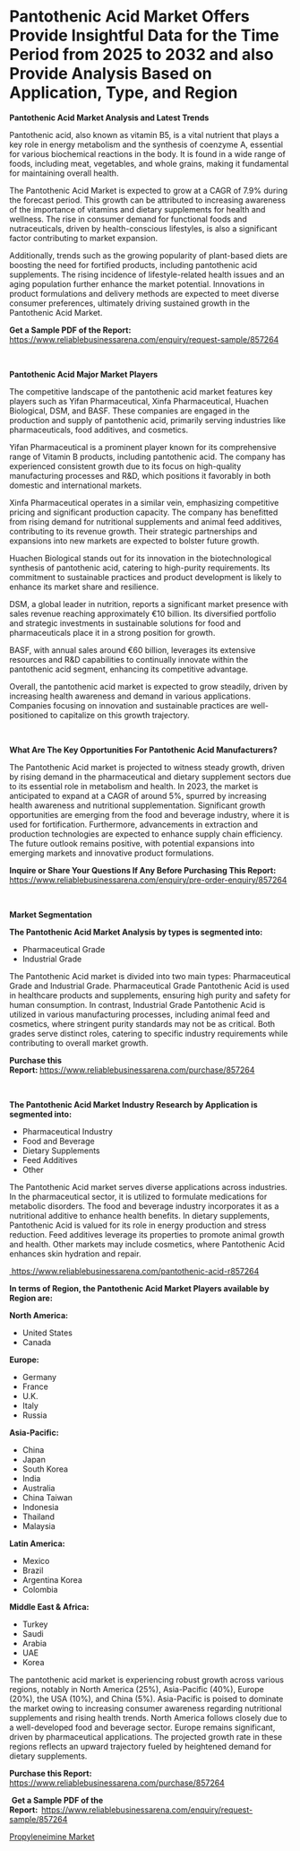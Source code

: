 <p><h1>Pantothenic Acid Market Offers Provide Insightful Data for the Time Period from 2025 to 2032 and also Provide Analysis Based on Application, Type, and Region</h1></p><p><strong>Pantothenic Acid Market Analysis and Latest Trends</strong></p>
<p><p>Pantothenic acid, also known as vitamin B5, is a vital nutrient that plays a key role in energy metabolism and the synthesis of coenzyme A, essential for various biochemical reactions in the body. It is found in a wide range of foods, including meat, vegetables, and whole grains, making it fundamental for maintaining overall health.</p><p>The Pantothenic Acid Market is expected to grow at a CAGR of 7.9% during the forecast period. This growth can be attributed to increasing awareness of the importance of vitamins and dietary supplements for health and wellness. The rise in consumer demand for functional foods and nutraceuticals, driven by health-conscious lifestyles, is also a significant factor contributing to market expansion.</p><p>Additionally, trends such as the growing popularity of plant-based diets are boosting the need for fortified products, including pantothenic acid supplements. The rising incidence of lifestyle-related health issues and an aging population further enhance the market potential. Innovations in product formulations and delivery methods are expected to meet diverse consumer preferences, ultimately driving sustained growth in the Pantothenic Acid Market.</p></p>
<p><strong>Get a Sample PDF of the Report:&nbsp;</strong> <a href="https://www.reliablebusinessarena.com/enquiry/request-sample/857264?utm_campaign=2793&utm_medium=2&utm_source=Github&utm_content=ia&utm_term=01042025&utm_id=pantothenic-acid">https://www.reliablebusinessarena.com/enquiry/request-sample/857264</a></p>
<p>&nbsp;</p>
<p><strong>Pantothenic Acid Major Market Players</strong></p>
<p><p>The competitive landscape of the pantothenic acid market features key players such as Yifan Pharmaceutical, Xinfa Pharmaceutical, Huachen Biological, DSM, and BASF. These companies are engaged in the production and supply of pantothenic acid, primarily serving industries like pharmaceuticals, food additives, and cosmetics.</p><p>Yifan Pharmaceutical is a prominent player known for its comprehensive range of Vitamin B products, including pantothenic acid. The company has experienced consistent growth due to its focus on high-quality manufacturing processes and R&D, which positions it favorably in both domestic and international markets.</p><p>Xinfa Pharmaceutical operates in a similar vein, emphasizing competitive pricing and significant production capacity. The company has benefitted from rising demand for nutritional supplements and animal feed additives, contributing to its revenue growth. Their strategic partnerships and expansions into new markets are expected to bolster future growth.</p><p>Huachen Biological stands out for its innovation in the biotechnological synthesis of pantothenic acid, catering to high-purity requirements. Its commitment to sustainable practices and product development is likely to enhance its market share and resilience.</p><p>DSM, a global leader in nutrition, reports a significant market presence with sales revenue reaching approximately €10 billion. Its diversified portfolio and strategic investments in sustainable solutions for food and pharmaceuticals place it in a strong position for growth.</p><p>BASF, with annual sales around €60 billion, leverages its extensive resources and R&D capabilities to continually innovate within the pantothenic acid segment, enhancing its competitive advantage.</p><p>Overall, the pantothenic acid market is expected to grow steadily, driven by increasing health awareness and demand in various applications. Companies focusing on innovation and sustainable practices are well-positioned to capitalize on this growth trajectory.</p></p>
<p>&nbsp;</p>
<p><strong>What Are The Key Opportunities For Pantothenic Acid Manufacturers?</strong></p>
<p><p>The Pantothenic Acid market is projected to witness steady growth, driven by rising demand in the pharmaceutical and dietary supplement sectors due to its essential role in metabolism and health. In 2023, the market is anticipated to expand at a CAGR of around 5%, spurred by increasing health awareness and nutritional supplementation. Significant growth opportunities are emerging from the food and beverage industry, where it is used for fortification. Furthermore, advancements in extraction and production technologies are expected to enhance supply chain efficiency. The future outlook remains positive, with potential expansions into emerging markets and innovative product formulations.</p></p>
<p><strong>Inquire or Share Your Questions If Any Before Purchasing This Report:</strong> <a href="https://www.reliablebusinessarena.com/enquiry/pre-order-enquiry/857264?utm_campaign=2793&utm_medium=2&utm_source=Github&utm_content=ia&utm_term=01042025&utm_id=pantothenic-acid">https://www.reliablebusinessarena.com/enquiry/pre-order-enquiry/857264</a></p>
<p>&nbsp;</p>
<p><strong>Market Segmentation</strong></p>
<p><strong>The Pantothenic Acid Market Analysis by types is segmented into:</strong></p>
<p><ul><li>Pharmaceutical Grade</li><li>Industrial Grade</li></ul></p>
<p><p>The Pantothenic Acid market is divided into two main types: Pharmaceutical Grade and Industrial Grade. Pharmaceutical Grade Pantothenic Acid is used in healthcare products and supplements, ensuring high purity and safety for human consumption. In contrast, Industrial Grade Pantothenic Acid is utilized in various manufacturing processes, including animal feed and cosmetics, where stringent purity standards may not be as critical. Both grades serve distinct roles, catering to specific industry requirements while contributing to overall market growth.</p></p>
<p><strong>Purchase this Report:&nbsp;</strong><a href="https://www.reliablebusinessarena.com/purchase/857264?utm_campaign=2793&utm_medium=2&utm_source=Github&utm_content=ia&utm_term=01042025&utm_id=pantothenic-acid">https://www.reliablebusinessarena.com/purchase/857264</a></p>
<p>&nbsp;</p>
<p><strong>The Pantothenic Acid Market Industry Research by Application is segmented into:</strong></p>
<p><ul><li>Pharmaceutical Industry</li><li>Food and Beverage</li><li>Dietary Supplements</li><li>Feed Additives</li><li>Other</li></ul></p>
<p><p>The Pantothenic Acid market serves diverse applications across industries. In the pharmaceutical sector, it is utilized to formulate medications for metabolic disorders. The food and beverage industry incorporates it as a nutritional additive to enhance health benefits. In dietary supplements, Pantothenic Acid is valued for its role in energy production and stress reduction. Feed additives leverage its properties to promote animal growth and health. Other markets may include cosmetics, where Pantothenic Acid enhances skin hydration and repair.</p></p>
<p><a href="https://www.reliablebusinessarena.com/pantothenic-acid-r857264?utm_campaign=2793&utm_medium=2&utm_source=Github&utm_content=ia&utm_term=01042025&utm_id=pantothenic-acid">&nbsp;https://www.reliablebusinessarena.com/pantothenic-acid-r857264</a></p>
<p><strong>In terms of Region, the Pantothenic Acid Market Players available by Region are:</strong></p>
<p>
    <p> <strong> North America: </strong>
        <ul>
            <li>United States</li>
            <li>Canada</li>
        </ul>
        </p> 
    <p> <strong> Europe: </strong>
        <ul>
            <li>Germany</li>
            <li>France</li>
            <li>U.K.</li>
            <li>Italy</li>
            <li>Russia</li>
        </ul>
        </p> 
    <p> <strong> Asia-Pacific: </strong>
        <ul>
            <li>China</li>
            <li>Japan</li>
            <li>South Korea</li>
            <li>India</li>
            <li>Australia</li>
            <li>China Taiwan</li>
            <li>Indonesia</li>
            <li>Thailand</li>
            <li>Malaysia</li>
        </ul>
        </p> 
    <p> <strong> Latin America: </strong>
        <ul>
            <li>Mexico</li>
            <li>Brazil</li>
            <li>Argentina Korea</li>
            <li>Colombia</li>
        </ul>
        </p> 
    <p> <strong> Middle East & Africa: </strong>
        <ul>
            <li>Turkey</li>
            <li>Saudi</li>
            <li>Arabia</li>
            <li>UAE</li>
            <li>Korea</li>
        </ul>
    </p>
    </p>
<p><p>The pantothenic acid market is experiencing robust growth across various regions, notably in North America (25%), Asia-Pacific (40%), Europe (20%), the USA (10%), and China (5%). Asia-Pacific is poised to dominate the market owing to increasing consumer awareness regarding nutritional supplements and rising health trends. North America follows closely due to a well-developed food and beverage sector. Europe remains significant, driven by pharmaceutical applications. The projected growth rate in these regions reflects an upward trajectory fueled by heightened demand for dietary supplements.</p></p>
<p><strong>Purchase this Report: </strong><a href="https://www.reliablebusinessarena.com/purchase/857264?utm_campaign=2793&utm_medium=2&utm_source=Github&utm_content=ia&utm_term=01042025&utm_id=pantothenic-acid">https://www.reliablebusinessarena.com/purchase/857264</a></p>
<p>&nbsp;<strong>Get a Sample PDF of the Report:&nbsp;&nbsp;</strong><a href="https://www.reliablebusinessarena.com/enquiry/request-sample/857264?utm_campaign=2793&utm_medium=2&utm_source=Github&utm_content=ia&utm_term=01042025&utm_id=pantothenic-acid">https://www.reliablebusinessarena.com/enquiry/request-sample/857264</a></p>
<p><strong></strong></p>
<p><p><a href="https://github.com/berbelsagwan/Market-Research-Report-List-1/blob/main/propyleneimine-market.md?utm_campaign=2793&utm_medium=2&utm_source=Github&utm_content=ia&utm_term=01042025&utm_id=pantothenic-acid">Propyleneimine Market</a></p></p>